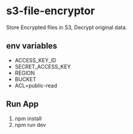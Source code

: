 # s3-file-encryptor
Store Encrypted files in S3, Decrypt original data.

## env variables
  - ACCESS_KEY_ID
  - SECRET_ACCESS_KEY
  - REGION
  - BUCKET
  - ACL=public-read
## Run App
  1. npm install
  2. npm run dev
